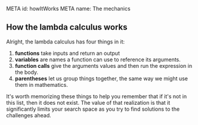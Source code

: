 META id: howItWorks
META name: The mechanics

How the lambda calculus works
-----------------------------

Alright, the lambda calculus has four things in it:

1. **functions** take inputs and return an output
2. **variables** are names a function can use to reference
   its arguments.
3. **function calls** give the arguments values and then run
   the expression in the body.
4. **parentheses** let us group things together,
   the same way we might use them in mathematics.

It's worth memorizing these things to help you remember that
if it's not in this list, then it does not exist. The value of
that realization is that it significantly limits your search
space as you try to find solutions to the challenges ahead.
